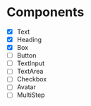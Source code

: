 # Components

- [x] Text
- [x] Heading
- [x] Box
- [ ] Button
- [ ] TextInput
- [ ] TextArea
- [ ] Checkbox
- [ ] Avatar
- [ ] MultiStep
